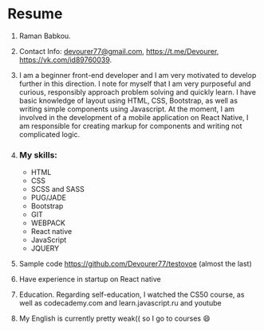 # Resume

1. Raman Babkou.
2. Contact Info: devourer77@gmail.com, https://t.me/Devourer, https://vk.com/id89760039.
3. I am a beginner front-end developer and I am very motivated to develop further in this direction. I note for myself that I am very purposeful and curious, responsibly approach problem solving and quickly learn.
I have basic knowledge of layout using HTML, CSS, Bootstrap, as well as writing simple components using Javascript.
At the moment, I am involved in the development of a mobile application on React Native, I am responsible for creating markup for components and writing not complicated logic.
4. ###  My skills:
      * HTML
      * CSS
      * SCSS and SASS
      * PUG/JADE
      * Bootstrap
      * GIT
      * WEBPACK
      * React native
      * JavaScript
      * JQUERY

5. Sample code https://github.com/Devourer77/testovoe (almost the last)
6. Have experience in startup on React native
7. Education. Regarding self-education, I watched the CS50 course, as well as codecademy.com and learn.javascript.ru and youtube
8. My English is currently pretty weak(( so I go to courses :smile:
